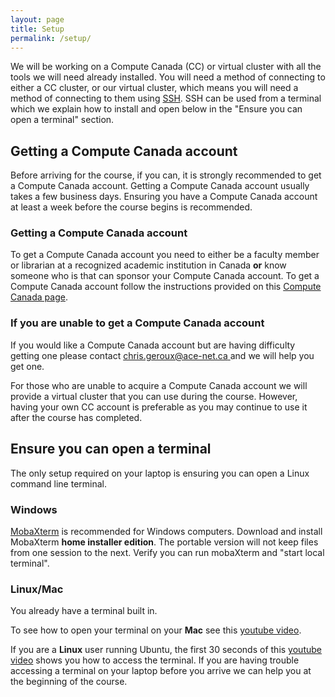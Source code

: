 ```yaml
---
layout: page
title: Setup
permalink: /setup/
---
```


We will be working on a Compute Canada (CC) or virtual cluster with all the tools we will need already installed. You will need a method of connecting to either a CC cluster, or our virtual cluster, which means you will need a method of connecting to them using [SSH](https://docs.computecanada.ca/wiki/SSH). SSH can be used from a terminal which we explain how to install and open below in the "Ensure you can open a terminal" section.

## Getting a Compute Canada account
Before arriving for the course, if you can, it is strongly recommended to get a Compute Canada account. Getting a Compute Canada account usually takes a few business days. Ensuring you have a Compute Canada account at least a week before the course begins is recommended.

### Getting a Compute Canada account
To get a Compute Canada account you need to either be a faculty member or librarian at a recognized academic institution in Canada **or** know someone who is that can sponsor your Compute Canada account. To get a Compute Canada account follow the instructions provided on this [Compute Canada page](https://www.computecanada.ca/research-portal/account-management/apply-for-an-account/).

### If you are unable to get a Compute Canada account
If you would like a Compute Canada account but are having difficulty getting one please contact [chris.geroux@ace-net.ca ](mailto:chris.geroux@ace-net.ca ) and we will help you get one.

For those who are unable to acquire a Compute Canada account we will provide a virtual cluster that you can use during the course. However, having your own CC account is preferable as you may continue to use it after the course has completed.

## Ensure you can open a terminal
The only setup required on your laptop is ensuring you can open a Linux command line terminal.

### Windows
[MobaXterm](http://mobaxterm.mobatek.net/) is recommended for Windows computers. Download and install MobaXterm **home installer edition**. The portable version will not keep files from one session to the next. Verify you can run mobaXterm and "start local terminal".

### Linux/Mac
You already have a terminal built in.

To see how to open your terminal on your **Mac** see this [youtube video](https://www.youtube.com/watch?v=zw7Nd67_aFw).

If you are a **Linux** user running Ubuntu, the first 30 seconds of this [youtube video](https://www.youtube.com/watch?v=_xUvH2iRizU) shows you how to access the terminal. If you are having trouble accessing a terminal on your laptop before you arrive we can help you at the beginning of the course.
